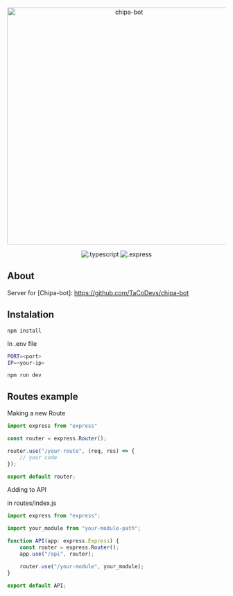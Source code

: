 <div align="center">
    <br />
    <p>
        <a>
            <img src="" width="546" alt="chipa-bot" />
        </a>
    </p>
    <p>
        <img src="" alt=".typescript" />
        <img src="" alt=".express" />
    </p>
</div>

## About

Server for [Chipa-bot]: https://github.com/TaCoDevs/chipa-bot

## Instalation

```sh-session
npm install
```
In .env file

```bash
PORT=<port>
IP=<your-ip>
```

```sh-session
npm run dev
```

## Routes example

Making a new Route

```js
import express from "express"

const router = express.Router();

router.use("/your-route", (req, res) => {
    // your code
});

export default router;
```

Adding to API

in routes/index.js

```js
import express from "express";

import your_module from "your-module-path";

function API(app: express.Express) {
    const router = express.Router();
    app.use("/api", router);

    router.use("/your-module", your_module);
}

export default API;
```
